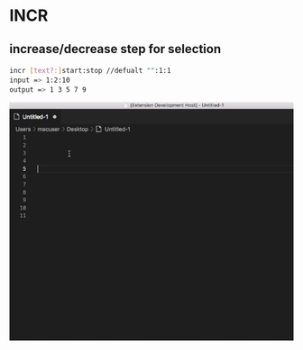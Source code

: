 # INCR

##  increase/decrease step for selection 
```bash
incr [text?:]start:stop //defualt "":1:1
input => 1:2:10  
output => 1 3 5 7 9 

```
![gif](1.gif)